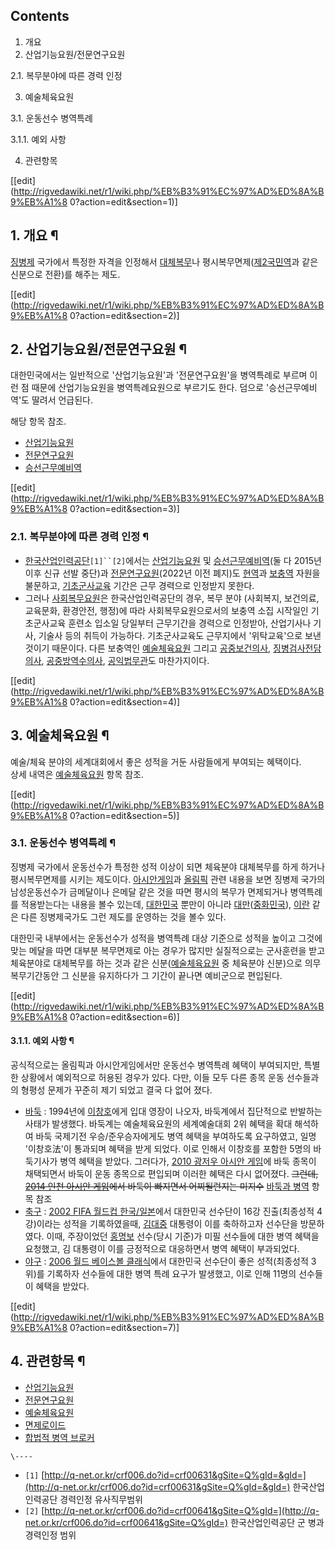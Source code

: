 ## Contents

    

1. 개요 
2. 산업기능요원/전문연구요원 
    

2.1. 복무분야에 따른 경력 인정

3. 예술체육요원 
    

3.1. 운동선수 병역특례

    

3.1.1. 예외 사항

4. 관련항목 

[[edit](http://rigvedawiki.net/r1/wiki.php/%EB%B3%91%EC%97%AD%ED%8A%B9%EB%A1%8
0?action=edit&section=1)]

## 1. 개요 ¶

[징병제](%EC%A7%95%EB%B3%91%EC%A0%9C.md) 국가에서 특정한 자격을 인정해서
[대체복무](%EB%8C%80%EC%B2%B4%EB%B3%B5%EB%AC%B4.md)나
평시복무면제([제2국민역](%EC%A0%9C2%EA%B5%AD%EB%AF%BC%EC%97%AD.md)과 같은 신분으로 전환)를 해주는
제도.

  

[[edit](http://rigvedawiki.net/r1/wiki.php/%EB%B3%91%EC%97%AD%ED%8A%B9%EB%A1%8
0?action=edit&section=2)]

## 2. 산업기능요원/전문연구요원 ¶

대한민국에서는 일반적으로 '산업기능요원'과 '전문연구요원'을 병역특례로 부르며 이런 점 때문에 산업기능요원을 병역특례요원으로 부르기도 한다.
덤으로 '승선근무예비역'도 딸려서 언급된다.  

  
해당 항목 참조.

  * [산업기능요원](%EC%82%B0%EC%97%85%EA%B8%B0%EB%8A%A5%EC%9A%94%EC%9B%90.md)
  * [전문연구요원](%EC%A0%84%EB%AC%B8%EC%97%B0%EA%B5%AC%EC%9A%94%EC%9B%90.md)
  * [승선근무예비역](%EC%8A%B9%EC%84%A0%EA%B7%BC%EB%AC%B4%EC%98%88%EB%B9%84%EC%97%AD.md)  

[[edit](http://rigvedawiki.net/r1/wiki.php/%EB%B3%91%EC%97%AD%ED%8A%B9%EB%A1%8
0?action=edit&section=3)]

### 2.1. 복무분야에 따른 경력 인정 ¶

* [한국산업인력공단](%ED%95%9C%EA%B5%AD%EC%82%B0%EC%97%85%EC%9D%B8%EB%A0%A5%EA%B3%B5%EB%8B%A8.md)`[1]``[2]`에서는 [산업기능요원](%EC%82%B0%EC%97%85%EA%B8%B0%EB%8A%A5%EC%9A%94%EC%9B%90.md) 및 [승선근무예비역](%EC%8A%B9%EC%84%A0%EA%B7%BC%EB%AC%B4%EC%98%88%EB%B9%84%EC%97%AD.md)(둘 다 2015년 이후 신규 선발 중단)과 [전문연구요원](%EC%A0%84%EB%AC%B8%EC%97%B0%EA%B5%AC%EC%9A%94%EC%9B%90.md)(2022년 이전 폐지)도 [현역](%ED%98%84%EC%97%AD.md)과 [보충역](%EB%B3%B4%EC%B6%A9%EC%97%AD.md) 자원을 불문하고, [기초군사교육](%EA%B8%B0%EC%B4%88%EA%B5%B0%EC%82%AC%ED%9B%88%EB%A0%A8.md) 기간은 근무 경력으로 인정받지 못한다.  
* 그러나 [사회복무요원](%EC%82%AC%ED%9A%8C%EB%B3%B5%EB%AC%B4%EC%9A%94%EC%9B%90.md)은 한국산업인력공단의 경우, 복무 분야 (사회복지, 보건의료, 교육문화, 환경안전, 행정)에 따라 사회복무요원으로서의 보충역 소집 시작일인 기초군사교육 훈련소 입소일 당일부터 근무기간을 경력으로 인정받아, 산업기사나 기사, 기술사 등의 취득이 가능하다. 기초군사교육도 근무지에서 '위탁교육'으로 보낸 것이기 때문이다. 다른 보충역인 [예술체육요원](%EC%98%88%EC%88%A0%EC%B2%B4%EC%9C%A1%EC%9A%94%EC%9B%90.md) 그리고 [공중보건의사](%EA%B3%B5%EC%A4%91%EB%B3%B4%EA%B1%B4%EC%9D%98%EC%82%AC.md), [징병검사전담의사](%EC%A7%95%EB%B3%91%EA%B2%80%EC%82%AC%EC%A0%84%EB%8B%B4%EC%9D%98%EC%82%AC.md), [공중방역수의사](%EA%B3%B5%EC%A4%91%EB%B0%A9%EC%97%AD%EC%88%98%EC%9D%98%EC%82%AC.md), [공익법무관](%EA%B3%B5%EC%9D%B5%EB%B2%95%EB%AC%B4%EA%B4%80.md)도 마찬가지이다.

[[edit](http://rigvedawiki.net/r1/wiki.php/%EB%B3%91%EC%97%AD%ED%8A%B9%EB%A1%8
0?action=edit&section=4)]

## 3. 예술체육요원 ¶

예술/체육 분야의 세계대회에서 좋은 성적을 거둔 사람들에게 부여되는 혜택이다.  
상세 내역은 [예술체육요원](%EC%98%88%EC%88%A0%EC%B2%B4%EC%9C%A1%EC%9A%94%EC%9B%90.md)
항목 참조.

  

[[edit](http://rigvedawiki.net/r1/wiki.php/%EB%B3%91%EC%97%AD%ED%8A%B9%EB%A1%8
0?action=edit&section=5)]

### 3.1. 운동선수 병역특례 ¶

징병제 국가에서 운동선수가 특정한 성적 이상이 되면 체육분야 대체복무를 하게 하거나 평시복무면제를 시키는 제도이다.
[아시안게임](%EC%95%84%EC%8B%9C%EC%95%88%EA%B2%8C%EC%9E%84.md)과
[올림픽](%EC%98%AC%EB%A6%BC%ED%94%BD.md) 관련 내용을 보면 징병제 국가의 남성운동선수가 금메달이나 은메달
같은 것을 따면 평시의 복무가 면제되거나 병역특례를 적용받는다는 내용을 볼수 있는데,
[대한민국](%EB%8C%80%ED%95%9C%EB%AF%BC%EA%B5%AD.md) 뿐만이 아니라 [대만](%EB%8C%80%EB%A7%8C.md)([중화민국](%EC%A4%91%ED%99%94%EB%AF%BC%EA%B5%AD.md)),
[이란](%EC%9D%B4%EB%9E%80.md) 같은 다른 징병제국가도 그런 제도를 운영하는 것을 볼수 있다.

  

대한민국 내부에서는 운동선수가 성적을 병역특례 대상 기준으로 성적을 높이고 그것에 맞는 메달을 따면 대부분 복무면제로 아는 경우가 많지만
실질적으로는 군사훈련을 받고 체육분야로 대체복무를 하는 것과 같은
신분([예술체육요원](%EC%98%88%EC%88%A0%EC%B2%B4%EC%9C%A1%EC%9A%94%EC%9B%90.md) 중
체육분야 신분)으로 의무복무기간동안 그 신분을 유지하다가 그 기간이 끝나면 예비군으로 편입된다.

  

[[edit](http://rigvedawiki.net/r1/wiki.php/%EB%B3%91%EC%97%AD%ED%8A%B9%EB%A1%8
0?action=edit&section=6)]

#### 3.1.1. 예외 사항 ¶

공식적으로는 올림픽과 아시안게임에서만 운동선수 병역특례 혜택이 부여되지만, 특별한 상황에서 예외적으로 허용된 경우가 있다. 다만, 이들 모두
다른 종목 운동 선수들과의 형평성 문제가 꾸준히 제기 되었고 결국 다 없어 졌다.

  

  * [바둑](%EB%B0%94%EB%91%91.md) : 1994년에 [이창호](%EC%9D%B4%EC%B0%BD%ED%98%B8.md)에게 입대 영장이 나오자, 바둑계에서 집단적으로 반발하는 사태가 발생했다. 바둑계는 예술체육요원의 세계예술대회 2위 혜택을 확대 해석하여 바둑 국제기전 우승/준우승자에게도 병역 혜택을 부여하도록 요구하였고, 일명 '이창호法'이 통과되며 혜택을 받게 되었다. 이로 인해서 이창호를 포함한 5명의 바둑기사가 병역 혜택을 받았다. 그러다가, [2010 광저우 아시안 게임](2010%20%EA%B4%91%EC%A0%80%EC%9A%B0%20%EC%95%84%EC%8B%9C%EC%95%88%20%EA%B2%8C%EC%9E%84.md)에 바둑 종목이 채택되면서 바둑이 운동 종목으로 편입되며 이러한 혜택은 다시 없어졌다. <del>그런데, [2014 인천 아시안 게임](2014%20%EC%9D%B8%EC%B2%9C%20%EC%95%84%EC%8B%9C%EC%95%88%20%EA%B2%8C%EC%9E%84.md)에서 바둑이 빠지면서 어찌될런지는 미지수</del> [바둑과 병역](%EB%B0%94%EB%91%91#s-8.md) 항목 참조
  * [축구](%EC%B6%95%EA%B5%AC.md) : [2002 FIFA 월드컵 한국/일본](2002%20FIFA%20%EC%9B%94%EB%93%9C%EC%BB%B5%20%ED%95%9C%EA%B5%AD/%EC%9D%BC%EB%B3%B8.md)에서 대한민국 선수단이 16강 진출(최종성적 4강)이라는 성적을 기록하였을때, [김대중](%EA%B9%80%EB%8C%80%EC%A4%91.md) 대통령이 이를 축하하고자 선수단을 방문하였다. 이때, 주장이었던 [홍명보](%ED%99%8D%EB%AA%85%EB%B3%B4.md) 선수(당시 기준)가 미필 선수들에 대한 병역 혜택을 요청했고, 김 대통령이 이를 긍정적으로 대응하면서 병역 혜택이 부과되었다.
  * [야구](%EC%95%BC%EA%B5%AC.md) : [2006 월드 베이스볼 클래식](2006%20%EC%9B%94%EB%93%9C%20%EB%B2%A0%EC%9D%B4%EC%8A%A4%EB%B3%BC%20%ED%81%B4%EB%9E%98%EC%8B%9D.md)에서 대한민국 선수단이 좋은 성적(최종성적 3위)를 기록하자 선수들에 대한 병역 특례 요구가 발생했고, 이로 인해 11명의 선수들이 혜택을 받았다.  

[[edit](http://rigvedawiki.net/r1/wiki.php/%EB%B3%91%EC%97%AD%ED%8A%B9%EB%A1%8
0?action=edit&section=7)]

## 4. 관련항목 ¶

  * [산업기능요원](%EC%82%B0%EC%97%85%EA%B8%B0%EB%8A%A5%EC%9A%94%EC%9B%90.md)
  * [전문연구요원](%EC%A0%84%EB%AC%B8%EC%97%B0%EA%B5%AC%EC%9A%94%EC%9B%90.md)
  * [예술체육요원](%EC%98%88%EC%88%A0%EC%B2%B4%EC%9C%A1%EC%9A%94%EC%9B%90.md)
  * [면제로이드](%EB%A9%B4%EC%A0%9C%EB%A1%9C%EC%9D%B4%EB%93%9C.md)
  * [합법적 병역 브로커](%ED%95%A9%EB%B2%95%EC%A0%81%20%EB%B3%91%EC%97%AD%20%EB%B8%8C%EB%A1%9C%EC%BB%A4.md)

`\----`

  * `[1]` [http://q-net.or.kr/crf006.do?id=crf00631&gSite=Q%gId=&gId=](http://q-net.or.kr/crf006.do?id=crf00631&gSite=Q%gId=&gId=) 한국산업인력공단 경력인정 유사직무범위
  * `[2]` [http://q-net.or.kr/crf006.do?id=crf00641&gSite=Q%gId=](http://q-net.or.kr/crf006.do?id=crf00641&gSite=Q%gId=) 한국산업인력공단 군 병과 경력인정 범위

